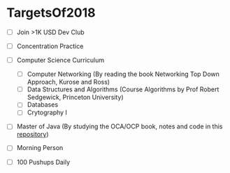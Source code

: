 # TargetsOf2018

* [ ] Join >1K USD Dev Club

* [ ] Concentration Practice

* [ ] Computer Science Curriculum
    * [ ] Computer Networking (By reading the book Networking Top Down Approach, Kurose and Ross)
    * [ ] Data Structures and Algorithms (Course Algorithms by Prof Robert Sedgewick, Princeton University)
    * [ ] Databases
    * [ ] Crytography I
    
* [ ] Master of Java (By studying the OCA/OCP book, notes and code in this [repository](https://github.com/VanTamNguyen/LearningJava))

* [ ] Morning Person

* [ ] 100 Pushups Daily

